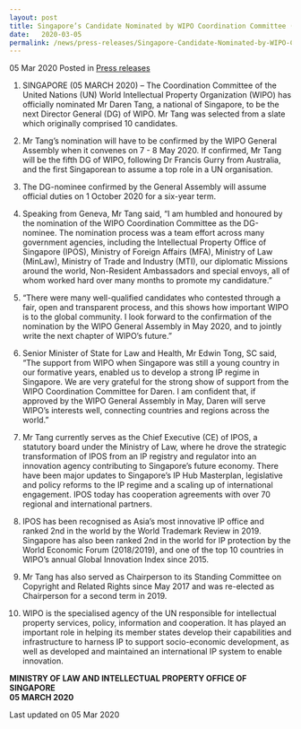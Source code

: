 ```yaml
---
layout: post
title: Singapore’s Candidate Nominated by WIPO Coordination Committee (CoCo) for Position of WIPO Director General
date:   2020-03-05
permalink: /news/press-releases/Singapore-Candidate-Nominated-by-WIPO-Coordination-Committee-for-Position-of-WIPO-Director-General
---
```


05 Mar 2020 Posted in [Press releases](/news/press-releases)

1.	SINGAPORE (05 MARCH 2020) – The Coordination Committee of the United Nations (UN) World Intellectual Property Organization (WIPO) has officially nominated Mr Daren Tang, a national of Singapore, to be the next Director General (DG) of WIPO. Mr Tang was selected from a slate which originally comprised 10 candidates.

2.	Mr Tang’s nomination will have to be confirmed by the WIPO General Assembly when it convenes on 7 - 8 May 2020. If confirmed, Mr Tang will be the fifth DG of WIPO, following Dr Francis Gurry from Australia, and the first Singaporean to assume a top role in a UN organisation.

3.	The DG-nominee confirmed by the General Assembly will assume official duties on 1 October 2020 for a six-year term.

4.	Speaking from Geneva, Mr Tang said, “I am humbled and honoured by the nomination of the WIPO Coordination Committee as the DG-nominee. The nomination process was a team effort across many government agencies, including the Intellectual Property Office of Singapore (IPOS), Ministry of Foreign Affairs (MFA), Ministry of Law (MinLaw), Ministry of Trade and Industry (MTI), our diplomatic Missions around the world, Non-Resident Ambassadors and special envoys, all of whom worked hard over many months to promote my candidature.” 

5.	“There were many well-qualified candidates who contested through a fair, open and transparent process, and this shows how important WIPO is to the global community. I look forward to the confirmation of the nomination by the WIPO General Assembly in May 2020, and to jointly write the next chapter of WIPO’s future.”

6.	Senior Minister of State for Law and Health, Mr Edwin Tong, SC said, “The support from WIPO when Singapore was still a young country in our formative years, enabled us to develop a strong IP regime in Singapore. We are very grateful for the strong show of support from the WIPO Coordination Committee for Daren. I am confident that, if approved by the WIPO General Assembly in May, Daren will serve WIPO’s interests well, connecting countries and regions across the world.”

7.  Mr Tang currently serves as the Chief Executive (CE) of IPOS, a statutory board under the Ministry of Law, where he drove the strategic transformation of IPOS from an IP registry and regulator into an innovation agency contributing to Singapore’s future economy. There have been major updates to Singapore’s IP Hub Masterplan, legislative and policy reforms to the IP regime and a scaling up of international engagement. IPOS today has cooperation agreements with over 70 regional and international partners. 

8.  IPOS has been recognised as Asia’s most innovative IP office and ranked 2nd in the world by the World Trademark Review in 2019. Singapore has also been ranked 2nd in the world for IP protection by the World Economic Forum (2018/2019), and one of the top 10 countries in WIPO’s annual Global Innovation Index since 2015.

9.  Mr Tang has also served as Chairperson to its Standing Committee on Copyright and Related Rights since May 2017 and was re-elected as Chairperson for a second term in 2019.

10. WIPO is the specialised agency of the UN responsible for intellectual property services, policy, information and cooperation. It has played an important role in helping its member states develop their capabilities and infrastructure to harness IP to support socio-economic development, as well as developed and maintained an international IP system to enable innovation.

<b>MINISTRY OF LAW AND INTELLECTUAL PROPERTY OFFICE OF SINGAPORE</b>
<br>
<b>05 MARCH 2020</b>

<p class="right-side-updated">Last updated on 05 Mar 2020</p>
